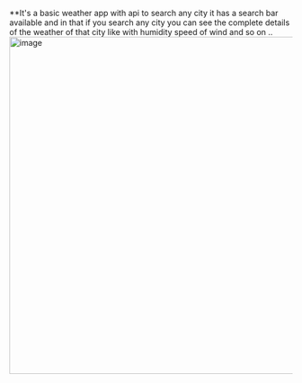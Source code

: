 **It's a basic weather app with api to search any city it has a search bar available and in that if you search  any city you can see the complete details of the weather of that city like with humidity
speed of wind and so on ..
<img width="600" height="600" alt="image" src="https://github.com/user-attachments/assets/19d02ea5-4298-4742-af7b-40df6c5bf17b" />



